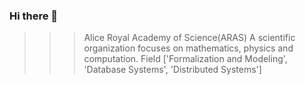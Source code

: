 ### Hi there 👋

>>> Alice Royal Academy of Science(ARAS)
A scientific organization focuses on mathematics, physics and computation.
>>> Field
['Formalization and Modeling', 'Database Systems', 'Distributed Systems']
